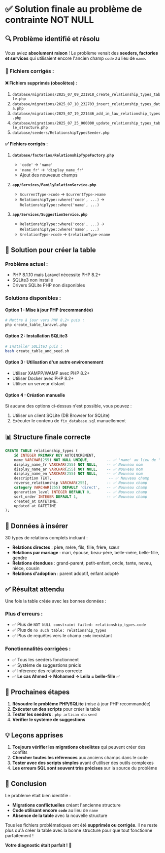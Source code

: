 # ✅ Solution finale au problème de contrainte NOT NULL

## 🔍 Problème identifié et résolu

Vous aviez **absolument raison** ! Le problème venait des **seeders, factories et services** qui utilisaient encore l'ancien champ `code` au lieu de `name`.

### 🎯 Fichiers corrigés :

#### ❌ **Fichiers supprimés (obsolètes) :**
1. `database/migrations/2025_07_09_231918_create_relationship_types_table.php`
2. `database/migrations/2025_07_10_232703_insert_relationship_types_data.php`
3. `database/migrations/2025_07_19_221446_add_in_law_relationship_types.php`
4. `database/migrations/2025_07_25_000000_update_relationship_types_table_structure.php`
5. `database/seeders/RelationshipTypesSeeder.php`

#### ✅ **Fichiers corrigés :**
1. **`database/factories/RelationshipTypeFactory.php`**
   - `'code'` → `'name'`
   - `'name_fr'` → `'display_name_fr'`
   - Ajout des nouveaux champs

2. **`app/Services/FamilyRelationService.php`**
   - `$currentType->code` → `$currentType->name`
   - `RelationshipType::where('code', ...)` → `RelationshipType::where('name', ...)`

3. **`app/Services/SuggestionService.php`**
   - `RelationshipType::where('code', ...)` → `RelationshipType::where('name', ...)`
   - `$relationType->code` → `$relationType->name`

## 🚀 Solution pour créer la table

### **Problème actuel :**
- PHP 8.1.10 mais Laravel nécessite PHP 8.2+
- SQLite3 non installé
- Drivers SQLite PHP non disponibles

### **Solutions disponibles :**

#### **Option 1 : Mise à jour PHP (recommandée)**
```bash
# Mettre à jour vers PHP 8.2+ puis :
php create_table_laravel.php
```

#### **Option 2 : Installation SQLite3**
```bash
# Installer SQLite3 puis :
bash create_table_and_seed.sh
```

#### **Option 3 : Utilisation d'un autre environnement**
- Utiliser XAMPP/WAMP avec PHP 8.2+
- Utiliser Docker avec PHP 8.2+
- Utiliser un serveur distant

#### **Option 4 : Création manuelle**
Si aucune des options ci-dessus n'est possible, vous pouvez :
1. Utiliser un client SQLite (DB Browser for SQLite)
2. Exécuter le contenu de `fix_database.sql` manuellement

## 📊 Structure finale correcte

```sql
CREATE TABLE relationship_types (
    id INTEGER PRIMARY KEY AUTOINCREMENT,
    name VARCHAR(255) NOT NULL UNIQUE,        -- ✅ 'name' au lieu de 'code'
    display_name_fr VARCHAR(255) NOT NULL,    -- ✅ Nouveau nom
    display_name_ar VARCHAR(255) NOT NULL,    -- ✅ Nouveau nom
    display_name_en VARCHAR(255) NOT NULL,    -- ✅ Nouveau nom
    description TEXT,                          -- ✅ Nouveau champ
    reverse_relationship VARCHAR(255),        -- ✅ Nouveau champ
    category VARCHAR(255) DEFAULT 'direct',   -- ✅ Nouveau champ
    generation_level INTEGER DEFAULT 0,       -- ✅ Nouveau champ
    sort_order INTEGER DEFAULT 1,             -- ✅ Nouveau champ
    created_at DATETIME,
    updated_at DATETIME
);
```

## 🎯 Données à insérer

30 types de relations complets incluant :
- **Relations directes** : père, mère, fils, fille, frère, sœur
- **Relations par mariage** : mari, épouse, beau-père, belle-mère, belle-fille, gendre
- **Relations étendues** : grand-parent, petit-enfant, oncle, tante, neveu, nièce, cousin
- **Relations d'adoption** : parent adoptif, enfant adopté

## ✅ Résultat attendu

Une fois la table créée avec les bonnes données :

### **Plus d'erreurs :**
- ✅ Plus de `NOT NULL constraint failed: relationship_types.code`
- ✅ Plus de `no such table: relationship_types`
- ✅ Plus de requêtes vers le champ `code` inexistant

### **Fonctionnalités corrigées :**
- ✅ Tous les seeders fonctionnent
- ✅ Système de suggestions précis
- ✅ Inférence des relations correcte
- ✅ **Le cas Ahmed → Mohamed → Leila = belle-fille** ✅

## 🎯 Prochaines étapes

1. **Résoudre le problème PHP/SQLite** (mise à jour PHP recommandée)
2. **Exécuter un des scripts** pour créer la table
3. **Tester les seeders** : `php artisan db:seed`
4. **Vérifier le système de suggestions**

## 💡 Leçons apprises

1. **Toujours vérifier les migrations obsolètes** qui peuvent créer des conflits
2. **Chercher toutes les références** aux anciens champs dans le code
3. **Tester avec des scripts simples** avant d'utiliser des outils complexes
4. **Les erreurs SQL sont souvent très précises** sur la source du problème

## 🎉 Conclusion

Le problème était bien identifié :
- **Migrations conflictuelles** créant l'ancienne structure
- **Code utilisant encore `code`** au lieu de `name`
- **Absence de la table** avec la nouvelle structure

Tous les fichiers problématiques ont été **supprimés ou corrigés**. Il ne reste plus qu'à créer la table avec la bonne structure pour que tout fonctionne parfaitement !

**Votre diagnostic était parfait !** 🎯
